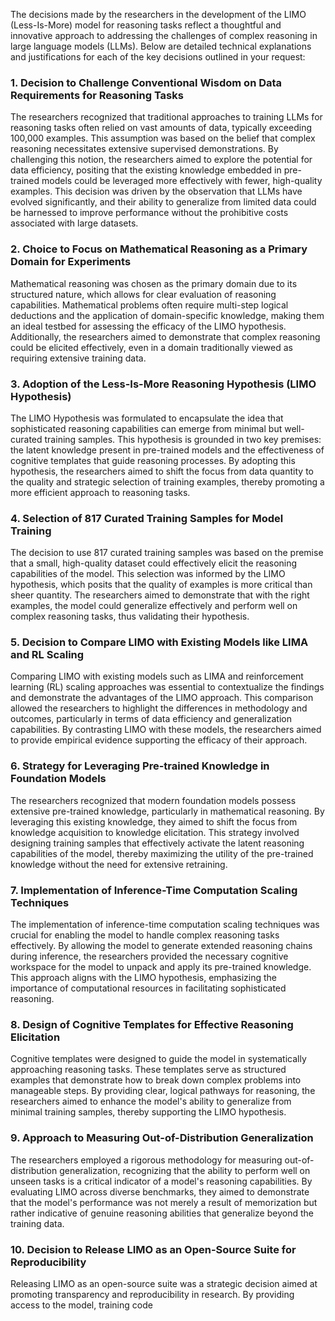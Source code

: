 The decisions made by the researchers in the development of the LIMO (Less-Is-More) model for reasoning tasks reflect a thoughtful and innovative approach to addressing the challenges of complex reasoning in large language models (LLMs). Below are detailed technical explanations and justifications for each of the key decisions outlined in your request:

### 1. Decision to Challenge Conventional Wisdom on Data Requirements for Reasoning Tasks
The researchers recognized that traditional approaches to training LLMs for reasoning tasks often relied on vast amounts of data, typically exceeding 100,000 examples. This assumption was based on the belief that complex reasoning necessitates extensive supervised demonstrations. By challenging this notion, the researchers aimed to explore the potential for data efficiency, positing that the existing knowledge embedded in pre-trained models could be leveraged more effectively with fewer, high-quality examples. This decision was driven by the observation that LLMs have evolved significantly, and their ability to generalize from limited data could be harnessed to improve performance without the prohibitive costs associated with large datasets.

### 2. Choice to Focus on Mathematical Reasoning as a Primary Domain for Experiments
Mathematical reasoning was chosen as the primary domain due to its structured nature, which allows for clear evaluation of reasoning capabilities. Mathematical problems often require multi-step logical deductions and the application of domain-specific knowledge, making them an ideal testbed for assessing the efficacy of the LIMO hypothesis. Additionally, the researchers aimed to demonstrate that complex reasoning could be elicited effectively, even in a domain traditionally viewed as requiring extensive training data.

### 3. Adoption of the Less-Is-More Reasoning Hypothesis (LIMO Hypothesis)
The LIMO Hypothesis was formulated to encapsulate the idea that sophisticated reasoning capabilities can emerge from minimal but well-curated training samples. This hypothesis is grounded in two key premises: the latent knowledge present in pre-trained models and the effectiveness of cognitive templates that guide reasoning processes. By adopting this hypothesis, the researchers aimed to shift the focus from data quantity to the quality and strategic selection of training examples, thereby promoting a more efficient approach to reasoning tasks.

### 4. Selection of 817 Curated Training Samples for Model Training
The decision to use 817 curated training samples was based on the premise that a small, high-quality dataset could effectively elicit the reasoning capabilities of the model. This selection was informed by the LIMO hypothesis, which posits that the quality of examples is more critical than sheer quantity. The researchers aimed to demonstrate that with the right examples, the model could generalize effectively and perform well on complex reasoning tasks, thus validating their hypothesis.

### 5. Decision to Compare LIMO with Existing Models like LIMA and RL Scaling
Comparing LIMO with existing models such as LIMA and reinforcement learning (RL) scaling approaches was essential to contextualize the findings and demonstrate the advantages of the LIMO approach. This comparison allowed the researchers to highlight the differences in methodology and outcomes, particularly in terms of data efficiency and generalization capabilities. By contrasting LIMO with these models, the researchers aimed to provide empirical evidence supporting the efficacy of their approach.

### 6. Strategy for Leveraging Pre-trained Knowledge in Foundation Models
The researchers recognized that modern foundation models possess extensive pre-trained knowledge, particularly in mathematical reasoning. By leveraging this existing knowledge, they aimed to shift the focus from knowledge acquisition to knowledge elicitation. This strategy involved designing training samples that effectively activate the latent reasoning capabilities of the model, thereby maximizing the utility of the pre-trained knowledge without the need for extensive retraining.

### 7. Implementation of Inference-Time Computation Scaling Techniques
The implementation of inference-time computation scaling techniques was crucial for enabling the model to handle complex reasoning tasks effectively. By allowing the model to generate extended reasoning chains during inference, the researchers provided the necessary cognitive workspace for the model to unpack and apply its pre-trained knowledge. This approach aligns with the LIMO hypothesis, emphasizing the importance of computational resources in facilitating sophisticated reasoning.

### 8. Design of Cognitive Templates for Effective Reasoning Elicitation
Cognitive templates were designed to guide the model in systematically approaching reasoning tasks. These templates serve as structured examples that demonstrate how to break down complex problems into manageable steps. By providing clear, logical pathways for reasoning, the researchers aimed to enhance the model's ability to generalize from minimal training samples, thereby supporting the LIMO hypothesis.

### 9. Approach to Measuring Out-of-Distribution Generalization
The researchers employed a rigorous methodology for measuring out-of-distribution generalization, recognizing that the ability to perform well on unseen tasks is a critical indicator of a model's reasoning capabilities. By evaluating LIMO across diverse benchmarks, they aimed to demonstrate that the model's performance was not merely a result of memorization but rather indicative of genuine reasoning abilities that generalize beyond the training data.

### 10. Decision to Release LIMO as an Open-Source Suite for Reproducibility
Releasing LIMO as an open-source suite was a strategic decision aimed at promoting transparency and reproducibility in research. By providing access to the model, training code